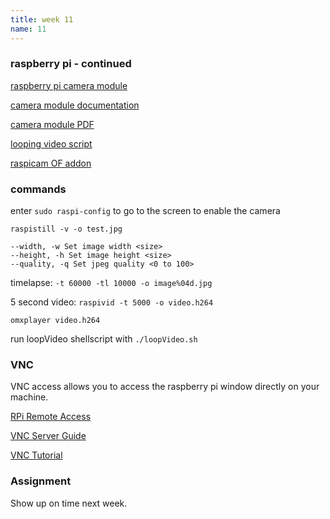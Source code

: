 ```yaml
---
title: week 11
name: 11
---
```


<h3 class="text-muted">raspberry pi - continued</h3>

<a href="http://www.raspberrypi.org/documentation/usage/camera/README.md" target="_blank" class="inline">raspberry pi camera module</a>

<a href="http://elinux.org/Rpi_Camera_Module" target="_blank" class="inline">camera module documentation</a>

<a href="{{site.url}}/media/RaspiCamDocumentation.pdf" target="_blank" class="inline">camera module PDF</a>

<a href="https://github.com/notandrewkaye/loopVideo" target="_blank" class="inline">looping video script</a>

<a href="https://github.com/jvcleave/ofxRPiCameraVideoGrabber" target="_blank" class="inline">raspicam OF addon</a>

<h3 class="text-muted">commands</h3>

enter `sudo raspi-config` to go to the screen to enable the camera

`raspistill -v -o test.jpg`

	--width, -w Set image width <size>
	--height, -h Set image height <size>
	--quality, -q Set jpeg quality <0 to 100>

timelapse: `-t 60000 -tl 10000 -o image%04d.jpg`

5 second video: `raspivid -t 5000 -o video.h264`

`omxplayer video.h264`

run loopVideo shellscript with `./loopVideo.sh`

<h3 class="text-muted">VNC</h3>

VNC access allows you to access the raspberry pi window directly on your machine. 

<a href="http://www.raspberrypi.org/documentation/remote-access/vnc/" target="_blank" class="inline">RPi Remote Access</a>

<a href="http://elinux.org/RPi_VNC_Server" target="_blank" class="inline">VNC Server Guide</a>

<a href="https://learn.adafruit.com/adafruit-raspberry-pi-lesson-7-remote-control-with-vnc/installing-vnc" target="_blank" class="inline">VNC Tutorial</a>

<h3 class="text-muted">Assignment</h3>

Show up on time next week. 